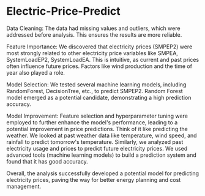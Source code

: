 # Electric-Price-Predict
Data Cleaning: The data had missing values and outliers, which were addressed before analysis. This ensures the results are more reliable.

Feature Importance: We discovered that electricity prices (SMPEP2) were most strongly related to other electricity price variables like SMPEA, SystemLoadEP2, SystemLoadEA. This is intuitive, as current and past prices often influence future prices. Factors like wind production and the time of year also played a role.

Model Selection: We tested several machine learning models, including RandomForest, DecisionTree, etc., to predict SMPEP2. Random Forest model emerged as a potential candidate, demonstrating a high prediction accuracy.

Model Improvement: Feature selection and hyperparameter tuning were employed to further enhance the model's performance, leading to a potential improvement in price predictions.
Think of it like predicting the weather. We looked at past weather data like temperature, wind speed, and rainfall to predict tomorrow's temperature. Similarly, we analyzed past electricity usage and prices to predict future electricity prices. We used advanced tools (machine learning models) to build a prediction system and found that it has good accuracy.

Overall, the analysis successfully developed a potential model for predicting electricity prices, paving the way for better energy planning and cost management.

